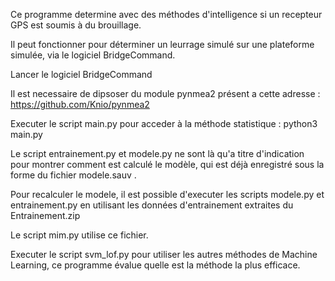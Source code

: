 Ce programme determine avec des méthodes d'intelligence si un recepteur GPS est soumis à du brouillage.

Il peut fonctionner pour déterminer un leurrage simulé sur une plateforme simulée, via le logiciel BridgeCommand.

Lancer le logiciel BridgeCommand

Il est necessaire de dipsoser du module pynmea2 présent a cette adresse : https://github.com/Knio/pynmea2

Executer le script main.py pour acceder à la méthode statistique : python3 main.py

Le script entrainement.py et modele.py ne sont là qu'a titre d'indication pour montrer comment est calculé le modèle, qui est déjà enregistré sous la forme du fichier modele.sauv .

Pour recalculer le modele, il est possible d'executer les scripts modele.py et entrainement.py en utilisant les données d'entrainement extraites du Entrainement.zip

Le script mim.py utilise ce fichier.

Executer le script svm_lof.py pour utiliser les autres méthodes de Machine Learning, ce programme évalue quelle est la méthode la plus efficace.
